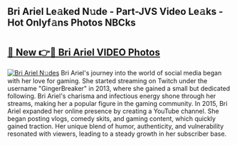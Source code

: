 ## Bri Ariel Le𝚊ked N𝚞de - Part-JVS Video Le𝚊ks - Hot Onlyf𝚊ns Photos NBCks

# <h2><a href="http://ac29655.deff.icu/?id=Bri+Ariel">🔗 New 👉🔴 Bri Ariel VIDEO Photos</a></h2>

[![Bri Ariel N𝚞des](https://i.imgur.com/rIISA9y.gif)](http://ac29655.deff.icu/?id=Bri+Ariel)
Bri Ariel's journey into the world of social media began with her love for gaming. She started streaming on Twitch under the username "GingerBreaker" in 2013, where she gained a small but dedicated following. Bri Ariel's charisma and infectious energy shone through her streams, making her a popular figure in the gaming community. In 2015, Bri Ariel expanded her online presence by creating a YouTube channel. She began posting vlogs, comedy skits, and gaming content, which quickly gained traction. Her unique blend of humor, authenticity, and vulnerability resonated with viewers, leading to a steady growth in her subscriber base.
